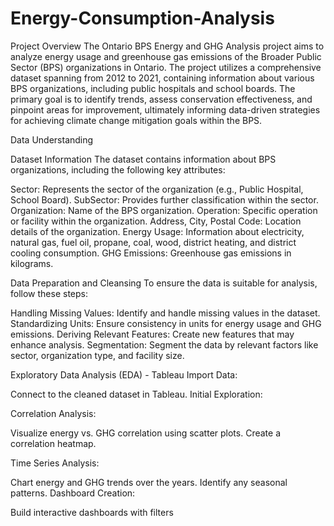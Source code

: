 # Energy-Consumption-Analysis

Project Overview
The Ontario BPS Energy and GHG Analysis project aims to analyze energy usage and greenhouse gas emissions of the Broader Public Sector (BPS) organizations in Ontario. The project utilizes a comprehensive dataset spanning from 2012 to 2021,
containing information about various BPS organizations, including public hospitals and school boards. The primary goal is to identify trends, assess conservation effectiveness, and pinpoint areas for improvement, ultimately informing 
data-driven strategies for achieving climate change mitigation goals within the BPS.

Data Understanding

Dataset Information
The dataset contains information about BPS organizations, including the following key attributes:

Sector: Represents the sector of the organization (e.g., Public Hospital, School Board).
SubSector: Provides further classification within the sector.
Organization: Name of the BPS organization.
Operation: Specific operation or facility within the organization.
Address, City, Postal Code: Location details of the organization.
Energy Usage: Information about electricity, natural gas, fuel oil, propane, coal, wood, district heating, and district cooling consumption.
GHG Emissions: Greenhouse gas emissions in kilograms.

Data Preparation and Cleansing
To ensure the data is suitable for analysis, follow these steps:

Handling Missing Values: Identify and handle missing values in the dataset.
Standardizing Units: Ensure consistency in units for energy usage and GHG emissions.
Deriving Relevant Features: Create new features that may enhance analysis.
Segmentation: Segment the data by relevant factors like sector, organization type, and facility size.

Exploratory Data Analysis (EDA) - Tableau
Import Data:

Connect to the cleaned dataset in Tableau.
Initial Exploration:

Correlation Analysis:

Visualize energy vs. GHG correlation using scatter plots.
Create a correlation heatmap.

Time Series Analysis:

Chart energy and GHG trends over the years.
Identify any seasonal patterns.
Dashboard Creation:

Build interactive dashboards with filters 
